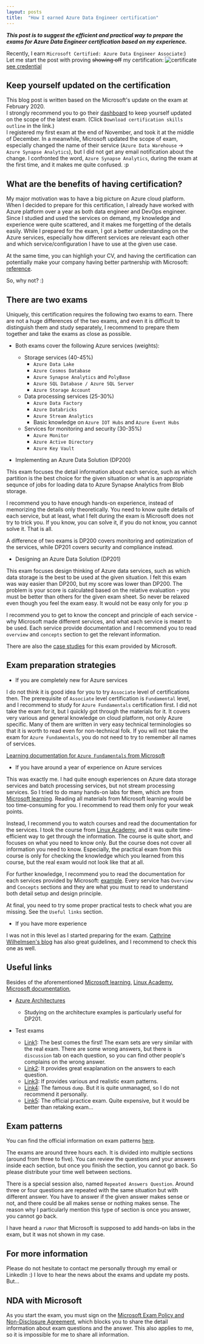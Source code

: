 ```yaml
---
layout: posts
title:  "How I earned Azure Data Engineer certification"
---
```


***This post is to suggest the efficient and practical way to prepare the exams for Azure Data Engineer certification based on my experience.***

Recently, I earn `Microsoft Certified: Azure Data Engineer Associate`:)  
Let me start the post with proving ~~showing off~~ my certification: 
![certificate](/assets/images/Azure-DE-KeunsooPark.png)  
[see credential](https://www.youracclaim.com/badges/f23898af-e81d-4749-9113-3d720a585716/linked_in_profile)  


## Keep yourself updated on the certification

This blog post is written based on the Microsoft's update on the exam at February 2020.  
I strongly recommend you to go their [dashboard](https://docs.microsoft.com/en-us/learn/certifications/azure-data-engineer) to keep yourself updated on the scope of the latest exam. (Click `Download certification skills outline` in the link.)  
I registered my first exam at the end of November, and took it at the middle of December. In a meanwhile, Microsoft updated the scope of exam, especially changed the name of their service (`Azure Data Warehouse` -> `Azure Synapse Analytics`), but I did not get any email notification about the change. I confronted the word, `Azure Synapse Analytics`, during the exam at the first time, and it makes me quite confused. :p  


## What are the benefits of having certification?  

My major motivation was to have a big picture on Azure cloud platform. When I decided to prepare for this certification, I already have worked with Azure platform over a year as both data engineer and DevOps engineer. Since I studied and used the services on demand, my knowledge and experience were quite scattered, and it makes me forgetting of the details easily. While I prepared for the exam, I got a better understanding on the Azure services, especially how different services are relevant each other and which service/configuration I have to use at the given use case.  

At the same time, you can highligh your CV, and having the certification can potentially make your company having better partnership with Microsoft: [reference](https://trainingsupport.microsoft.com/en-us/mcp/forum/all/benefits-to-my-company-to-have-a-microsoft-azure/e0380874-c2d5-454b-bfab-2b2606ca981c).  

So, why not? :)


## There are two exams

Uniquely, this certification requires the following two exams to earn. There are not a huge differences of the two exams, and even it is difficult to distinguish them and study separately, I recommend to prepare them together and take the exams as close as possible.

- Both exams cover the following Azure services (weights):
    - Storage services (40-45%)
        - `Azure Data Lake`
        - `Azure Cosmos Database`
        - `Azure Synapse Analytics` and `PolyBase`
        - `Azure SQL Database / Azure SQL Server`
        - `Azure Storage Account`
    - Data processing services (25-30%)
        - `Azure Data Factory`
        - `Azure Databricks`
        - `Azure Stream Analytics`
        - Basic knowledge on `Azure IOT Hubs` and `Azure Event Hubs`
    - Services for monitoring and security (30-35%)
        - `Azure Monitor`
        - `Azure Active Directory`
        - `Azure Key Vault`

- Implementing an Azure Data Solution (DP200)  

This exam focuses the detail information about each service, such as which partition is the best choice for the given situation or what is an appropriate sequnce of jobs for loading data to Azure Synapse Analytics from Blob storage.  

I recommend you to have enough hands-on experience, instead of memorizing the details only theoretically. You need to know quite details of each service, but at least, what I felt during the exam is Microsoft does not try to trick you. If you know, you can solve it, if you do not know, you cannot solve it. That is all.

A difference of two exams is DP200 covers monitoring and optimization of the services, while DP201 covers security and compliance instead.

- Designing an Azure Data Solution (DP201)  

This exam focuses design thinking of Azure data services, such as which data storage is the best to be used at the given situation. I felt this exam was way easier than DP200, but my score was lower than DP200. The problem is your score is calculated based on the relative evaluation - you must be better than others for the given exam sheet. So never be relaxed even though you feel the exam easy. It would not be easy only for you :p

I recommend you to get to know the concept and principle of each service - why Microsoft made different services, and what each service is meant to be used. Each service provide documentation and I recommend you to read `overview` and `concepts` section to get the relevant information.

There are also the [case studies](https://github.com/MicrosoftLearning/DP-201-Designing-an-Azure-Data-Solution) for this exam provided by Microsoft.


## Exam preparation strategies  

- If you are completely new for Azure services  

I do not think it is good idea for you to try `Associate` level of certifications then. The prerequisite of `Associate` level certification is `Fundamental` level, and I recommend to study for `Azure Fundamentals` certification first. I did not take the exam for it, but I quickly got through the materials for it. It covers very various and general knowledge on cloud platform, not only Azure specific. Many of them are written in very easy technical terminologies so that it is worth to read even for non-technical folk. If you will not take the exam for `Azure Fundamentals`, you do not need to try to remember all names of services.

[Learning documentation for `Azure Fundamentals` from Microsoft](https://docs.microsoft.com/en-us/learn/paths/azure-fundamentals/)

- If you have around a year of experience on Azure services

This was exactly me. I had quite enough experiences on Azure data storage services and batch processing services, but not stream processing services. So I tried to do many hands-on labs for them, which are from [Microsoft learning](https://query.prod.cms.rt.microsoft.com/cms/api/am/binary/RWuAzL). Reading all materials from Microsoft learning would be too time-consuming for you. I recommend to read them only for your weak points. 

Instead, I recommend you to watch courses and read the documentation for the services.
I took the course from [Linux Academy](https://linuxacademy.com/course/implementing-an-azure-data-solution-dp-200/), and it was quite time-efficient way to get through the information. The course is quite short, and focuses on what you need to know only. But the course does not cover all information you need to know. Especially, the practical exam from this course is only for checking the knowledge which you learned from this course, but the real exam would not look like that at all.  

For further knowledge, I recommend you to read the documentation for each services provided by Microsoft: [example](https://docs.microsoft.com/bs-latn-ba/azure/cosmos-db/?view=azuremediaservices-3.8.0.5). Every service has `Overview` and `Concepts` sections and they are what you must to read to understand both detail setup and design principle. 

At final, you need to try some proper practical tests to check what you are missing. See the `Useful links` section.

- If you have more experience  

I was not in this level as I started preparing for the exam. [Cathrine Wilhelmsen's blog](https://www.cathrinewilhelmsen.net/2019/05/29/preparing-taking-microsoft-exam-dp-200-implementing-azure-data-solution/) has also great guidelines, and I recommend to check this one as well.


## Useful links

Besides of the aforementioned [Microsoft learning](https://query.prod.cms.rt.microsoft.com/cms/api/am/binary/RWuAzL), [Linux Academy](https://linuxacademy.com/course/implementing-an-azure-data-solution-dp-200/), [Microsoft documentation](https://docs.microsoft.com/bs-latn-ba/azure/cosmos-db/?view=azuremediaservices-3.8.0.5), 

- [Azure Architectures](https://docs.microsoft.com/en-us/azure/architecture/architectures/)
    - Studying on the architecture examples is particularly useful for DP201.

- Test exams
    - [Link1](https://www.examtopics.com/exams/microsoft/dp-201/): The best comes the first! The exam sets are very similar with the real exam. There are some wrong answers, but there is `discussion` tab on each question, so you can find other people's complains on the wrong answer.
    - [Link2](https://www.whizlabs.com/microsoft-azure-certification-dp-201/practice-tests/?sscid=c1k3_mxvgr): It provides great exaplanation on the answers to each question.
    - [Link3](https://www.measureup.com/dp-201-microsoft-designing-an-azure-data-solution.html): If provides various and realistic exam patterns.
    - [Link4](https://www.dumpsolutions.com/DP-201-dumps/): The famous `dump`. But it is quite unmanaged, so I do not recommend it personally.
    - [Link5](https://eu1.mindhub.com/dp-200-microsoft-implementing-an-azure-data-solution-microsoft-official-practice-test/p/MU-DP-200): The official practice exam. Quite expensive, but it would be better than retaking exam...


## Exam patterns

You can find the official information on exam patterns [here](https://www.youtube.com/watch?list=PLahhVEj9XNTdZrAYjA7mq4bH1X5cTykpH&v=7CvYGpSVbkA&feature=emb_title).

The exams are around three hours each. It is divided into multiple sections (around from three to five). You can review the questions and your answers inside each section, but once you finish the section, you cannot go back. So please distribute your time well between sections.

There is a special session also, named `Repeated Answers Question`. Around three or four questions are repeated with the same situation but with different answer. You have to answer if the given answer makes sense or not, and there could be all makes sense or nothing makes sense. The reason why I particularly mention this type of section is once you answer, you cannot go back.

I have heard a `rumor` that Microsoft is supposed to add hands-on labs in the exam, but it was not shown in my case.  


## For more information

Please do not hesitate to contact me personally through my email or LinkedIn :) I love to hear the news about the exams and update my posts. But...


## NDA with Microsoft

As you start the exam, you must sign on the [Microsoft Exam Policy and Non-Disclosure Agreement](https://www.microsoft.com/en-us/learning/certification-exam-policies.aspx), which blocks you to share the detail information about exam questions and the answer. This also applies to me, so it is impossible for me to share all information.